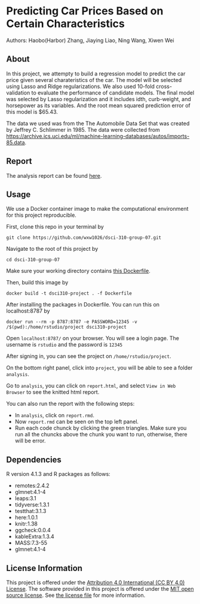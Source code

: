 # Predicting Car Prices Based on Certain Characteristics

Authors: Haobo(Harbor) Zhang, Jiaying Liao, Ning Wang, Xiwen Wei

## About

In this project, we attempty to build a regression model to predict the car price given several charateristics of the car. The model will be selected using Lasso and Ridge regularizations. We also used 10-fold cross-validation to evaluate the performance of candidate models. The final model was selected by Lasso regularization and it includes idth, curb-weight, and horsepower as its variables. And the root mean squared prediction error of this model is $65.43.

The data we used was from the The Automobile Data Set that was created by Jeffrey C. Schlimmer in 1985. The data were collected from <https://archive.ics.uci.edu/ml/machine-learning-databases/autos/imports-85.data>.

## Report

The analysis report can be found [here](analysis/report.rmd).

## Usage

We use a Docker container image to make the computational environment for this project reproducible.

First, clone this repo in your terminal by
```
git clone https://github.com/wxw1026/dsci-310-group-07.git
```

Navigate to the root of this project by
```
cd dsci-310-group-07
```

Make sure your working directory contains [this Dockerfile](Dockerfile).

Then, build this image by 
```
docker build -t dsci310-project . -f Dockerfile
```
After installing the packages in Dockerfile. You can run this on localhost:8787 by

```
docker run --rm -p 8787:8787 -e PASSWORD=12345 -v /$(pwd):/home/rstudio/project dsci310-project
```

Open `localhost:8787/` on your browser. You will see a login page. The username is `rstudio` and the password is `12345`

After signing in, you can see the project on `/home/rstudio/project`.

On the bottom right panel, click into `project`, you will be able to see a folder `analysis`. 

Go to `analysis`, you can click on `report.html`, and select `View in Web Browser` to see the knitted html report. 

You can also run the report with the following steps:
 * In `analysis`, click on `report.rmd`. 
 * Now `report.rmd` can be seen on the top left panel. 
 * Run each code chunck by clicking the green triangles. Make sure you run all the chuncks above the chunk you want to run, otherwise, there will be error.

## Dependencies

R version 4.1.3 and R packages as follows:
 * remotes:2.4.2
 * glmnet:4.1-4
 * leaps:3.1
 * tidyverse:1.3.1
 * testthat:3.1.3
 * here:1.0.1
 * knitr:1.38
 * ggcheck:0.0.4
 * kableExtra:1.3.4
 * MASS:7.3-55
 * glmnet:4.1-4
    

## License Information

This project is offered under 
the [Attribution 4.0 International (CC BY 4.0) License](https://creativecommons.org/licenses/by/4.0/).
The software provided in this project is offered under the [MIT open source license](https://opensource.org/licenses/MIT). See [the license file](LICENSE.md) for more information. 
